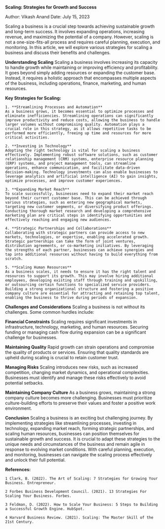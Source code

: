 **Scaling: Strategies for Growth and Success**

Author: Vikash Anand
Date: July 15, 2023

Scaling a business is a crucial step towards achieving sustainable growth and long-term success. It involves expanding operations, increasing revenue, and maximizing the potential of a company. However, scaling is not a one-size-fits-all process and requires careful planning, execution, and monitoring. In this article, we will explore various strategies for scaling a business and discuss their benefits and challenges.

**Understanding Scaling**
    Scaling a business involves increasing its capacity to handle growth while maintaining or improving efficiency and profitability. It goes beyond simply adding resources or expanding the customer base. Instead, it requires a holistic approach that encompasses multiple aspects of the business, including operations, finance, marketing, and human resources.

**Key Strategies for Scaling:**

    1. **Streamlining Processes and Automation**
    As a business grows, it becomes essential to optimize processes and eliminate inefficiencies. Streamlining operations can significantly improve productivity and reduce costs, allowing the business to handle larger volumes without compromising quality. Automation plays a crucial role in this strategy, as it allows repetitive tasks to be performed more efficiently, freeing up time and resources for more critical activities.

    2. **Investing in Technology**
    Adopting the right technology is vital for scaling a business effectively. Implementing robust software solutions, such as customer relationship management (CRM) systems, enterprise resource planning (ERP) systems, and project management tools, can streamline operations, enhance communication, and facilitate data-driven decision-making. Technology investments can also enable businesses to leverage analytics and artificial intelligence (AI) to gain insights, optimize processes, and improve customer experiences.

    3. **Expanding Market Reach**
    To scale successfully, businesses need to expand their market reach beyond their current customer base. This can be achieved through various strategies, such as entering new geographical markets, targeting new customer segments, or diversifying product offerings. Conducting thorough market research and developing a comprehensive marketing plan are critical steps in identifying opportunities and effectively reaching and engaging new audiences.

    4. **Strategic Partnerships and Collaborations**
    Collaborating with strategic partners can provide access to new markets, technologies, or expertise, enabling accelerated growth. Strategic partnerships can take the form of joint ventures, distribution agreements, or co-marketing initiatives. By leveraging the strengths of each partner, businesses can achieve synergies and tap into additional resources without having to build everything from scratch.

    5. **Scaling Human Resources**
    As a business scales, it needs to ensure it has the right talent and resources to support its growth. This may involve hiring additional employees, developing existing staff through training and upskilling, or outsourcing certain functions to specialized service providers. Building a strong organizational structure and fostering a positive company culture are essential for attracting and retaining top talent, enabling the business to thrive during periods of expansion.

**Challenges and Considerations**
    Scaling a business is not without its challenges. Some common hurdles include:

**Financial Constraints** 
    Scaling requires significant investments in infrastructure, technology, marketing, and human resources. Securing funding or managing cash flow during expansion can be a significant challenge for businesses.

**Maintaining Quality**
    Rapid growth can strain operations and compromise the quality of products or services. Ensuring that quality standards are upheld during scaling is crucial to retain customer trust.

**Managing Risks**
    Scaling introduces new risks, such as increased competition, changing market dynamics, and operational complexities. Businesses must identify and manage these risks effectively to avoid potential setbacks.

**Maintaining Company Culture**
    As a business grows, maintaining a strong company culture becomes more challenging. Businesses must prioritize culture-building efforts to preserve their values and foster a positive work environment.

**Conclusion**
    Scaling a business is an exciting but challenging journey. By implementing strategies like streamlining processes, investing in technology, expanding market reach, forming strategic partnerships, and scaling human resources, businesses can position themselves for sustainable growth and success. It is crucial to adapt these strategies to the unique needs and circumstances of the business and remain agile in response to evolving market conditions. With careful planning, execution, and monitoring, businesses can navigate the scaling process effectively and unlock their full potential.

**References:**

    1 Clark, B. (2022). The Art of Scaling: 7 Strategies for Growing Your Business. Entrepreneur.

    2 Forbes Business Development Council. (2021). 13 Strategies For Scaling Your Business. Forbes. 

    3 Feldman, D. (2022). How to Scale Your Business: 5 Steps to Building a Successful Growth Engine. HubSpot. 

    4 Harvard Business Review. (2021). Scaling: The Master Skill of the 21st Century. 
